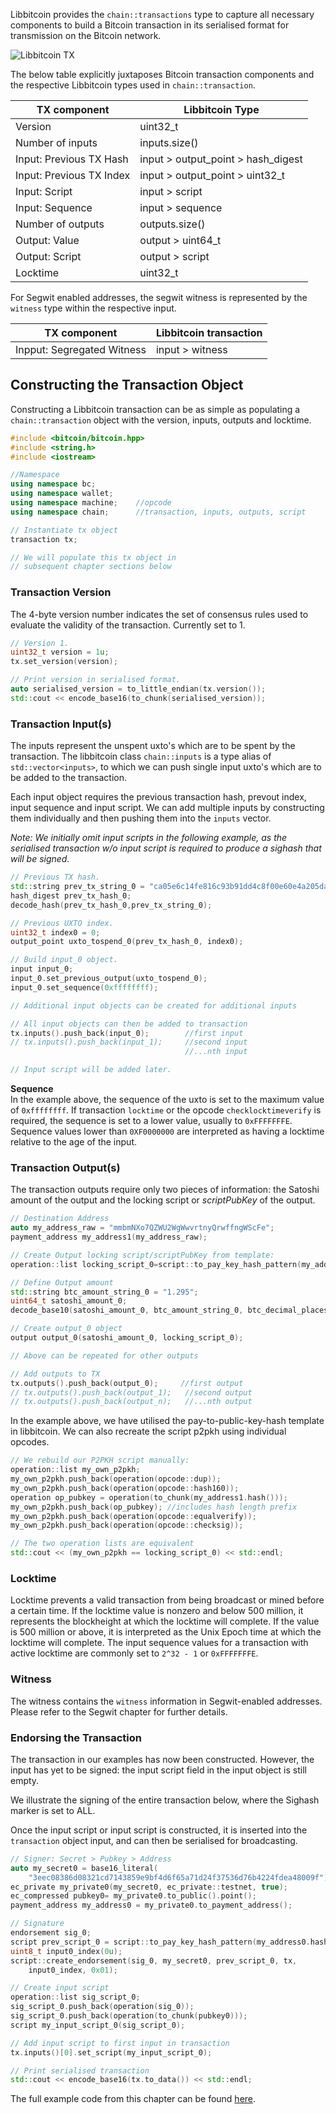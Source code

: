 Libbitcoin provides the `chain::transactions` type to capture all necessary components to build a Bitcoin transaction in its serialised format for transmission on the Bitcoin network.

<!-- Image of Libbitcoin Transaction classes and subclasses -->
![Libbitcoin TX](https://ipfs.io/ipfs/Qmf1HPdedXhxTfKy2gYChhXSNvZydaaPdMQbPWpX8tfnd1)

The below table explicitly juxtaposes Bitcoin transaction components and the respective Libbitcoin types used in `chain::transaction`.

| TX component             | Libbitcoin Type                   |
| -------------------------|-----------------------------------|
| Version                  | uint32_t                          |
| Number of inputs         | inputs.size()                     |
| Input: Previous TX Hash  | input > output_point > hash_digest|
| Input: Previous TX Index | input > output_point > uint32_t   |
| Input: Script            | input > script                    |
| Input: Sequence          | input > sequence                  |
| Number of outputs        | outputs.size()                    |
| Output: Value            | output > uint64_t                 |
| Output: Script           | output > script                   |
| Locktime                 | uint32_t                          |

For Segwit enabled addresses, the segwit witness is represented by the `witness` type within the respective input.

| TX component               | Libbitcoin transaction  |
| ---------------------------|-------------------------|
| Inpput: Segregated Witness | input > witness         |


## Constructing the Transaction Object

Constructing a Libbitcoin transaction can be as simple as populating a `chain::transaction` object with the version, inputs, outputs and locktime.

```c++
#include <bitcoin/bitcoin.hpp>
#include <string.h>
#include <iostream>

//Namespace
using namespace bc;
using namespace wallet;   
using namespace machine;    //opcode
using namespace chain;      //transaction, inputs, outputs, script
```

<!-- Example 1 (Part 1) -->
```c++
// Instantiate tx object
transaction tx;

// We will populate this tx object in
// subsequent chapter sections below
```
### Transaction Version
The 4-byte version number indicates the set of consensus rules used to evaluate the validity of the transaction. Currently set to 1.

<!-- Example 1 (Part 2) -->
```c++
// Version 1.
uint32_t version = 1u;
tx.set_version(version);

// Print version in serialised format.
auto serialised_version = to_little_endian(tx.version());
std::cout << encode_base16(to_chunk(serialised_version));
```

### Transaction Input(s)
The inputs represent the unspent uxto's which are to be spent by the transaction. The libbitcoin class `chain::inputs` is a type alias of `std::vector<inputs>`, to which we can push single input uxto's which are to be added to the transaction.

Each input object requires the previous transaction hash, prevout index, input sequence and input script. We can add multiple inputs by constructing them individually and then pushing them into the `inputs` vector.

*Note: We initially omit input scripts in the following example, as the serialised transaction w/o input script is required to produce a sighash that will be signed.*

<!-- Example 1 (Part 3) -->
```c++
// Previous TX hash.
std::string prev_tx_string_0 = "ca05e6c14fe816c93b91dd4c8f00e60e4a205da85741f26326d6f21f9a5ac5e9";
hash_digest prev_tx_hash_0;
decode_hash(prev_tx_hash_0,prev_tx_string_0);

// Previous UXTO index.
uint32_t index0 = 0;
output_point uxto_tospend_0(prev_tx_hash_0, index0);

// Build input_0 object.
input input_0;
input_0.set_previous_output(uxto_tospend_0);
input_0.set_sequence(0xffffffff);

// Additional input objects can be created for additional inputs

// All input objects can then be added to transaction
tx.inputs().push_back(input_0);        //first input
// tx.inputs().push_back(input_1);     //second input
                                       //...nth input

// Input script will be added later.
```
**Sequence**  
In the example above, the sequence of the uxto is set to the maximum value of `0xffffffff`.
If transaction `locktime` or the opcode `checklocktimeverify` is required, the sequence is set to a lower value, usually to `0xFFFFFFFE`. Sequence values lower than `0XF0000000` are interpreted as having a locktime relative to the age of the input.

### Transaction Output(s)

The transaction outputs require only two pieces of information: the Satoshi amount of the output and the locking script or *scriptPubKey* of the output.

<!-- Example 1 (Part 4) -->
```c++
// Destination Address
auto my_address_raw = "mmbmNXo7QZWU2WgWwvrtnyQrwffngWScFe";
payment_address my_address1(my_address_raw);

// Create Output locking script/scriptPubKey from template:
operation::list locking_script_0=script::to_pay_key_hash_pattern(my_address1.hash());

// Define Output amount
std::string btc_amount_string_0 = "1.295";
uint64_t satoshi_amount_0;
decode_base10(satoshi_amount_0, btc_amount_string_0, btc_decimal_places); // btc_decimal_places = 8

// Create output_0 object
output output_0(satoshi_amount_0, locking_script_0);

// Above can be repeated for other outputs

// Add outputs to TX
tx.outputs().push_back(output_0);     //first output
// tx.outputs().push_back(output_1);   //second output
// tx.outputs().push_back(output_n);   //...nth output
```
In the example above, we have utilised the pay-to-public-key-hash template in libbitcoin.
We can also recreate the script p2pkh using individual opcodes.

<!-- Example 1 (Part 5) -->
```c++
// We rebuild our P2PKH script manually:
operation::list my_own_p2pkh;
my_own_p2pkh.push_back(operation(opcode::dup));
my_own_p2pkh.push_back(operation(opcode::hash160));
operation op_pubkey = operation(to_chunk(my_address1.hash()));
my_own_p2pkh.push_back(op_pubkey); //includes hash length prefix
my_own_p2pkh.push_back(operation(opcode::equalverify));
my_own_p2pkh.push_back(operation(opcode::checksig));

// The two operation lists are equivalent
std::cout << (my_own_p2pkh == locking_script_0) << std::endl;
```

### Locktime  

Locktime prevents a valid transaction from being broadcast or mined before a certain time. If the locktime value is nonzero and below 500 million, it represents the blockheight at which the locktime will complete. If the value is 500 million or above, it is interpreted as the Unix Epoch time at which the locktime will complete. The input sequence values for a transaction with active locktime are commonly set to `2^32 - 1` or `0xFFFFFFFE`.

### Witness

The witness contains the `witness` information in Segwit-enabled addresses. Please refer to the Segwit chapter for further details.

### Endorsing the Transaction

The transaction in our examples has now been constructed. However, the input has yet to be signed: the input script field in the input object is still empty.

We illustrate the signing of the entire transaction below, where the Sighash marker is set to ALL.

Once the input script or input script is constructed, it is inserted into the `transaction` object input, and can then be serialised for broadcasting.

<!-- Example 1 (Part 6) -->
```c++
// Signer: Secret > Pubkey > Address
auto my_secret0 = base16_literal(
    "3eec08386d08321cd7143859e9bf4d6f65a71d24f37536d76b4224fdea48009f");
ec_private my_private0(my_secret0, ec_private::testnet, true);
ec_compressed pubkey0= my_private0.to_public().point();
payment_address my_address0 = my_private0.to_payment_address();

// Signature
endorsement sig_0;
script prev_script_0 = script::to_pay_key_hash_pattern(my_address0.hash());
uint8_t input0_index(0u);
script::create_endorsement(sig_0, my_secret0, prev_script_0, tx,
    input0_index, 0x01);

// Create input script
operation::list sig_script_0;
sig_script_0.push_back(operation(sig_0));
sig_script_0.push_back(operation(to_chunk(pubkey0)));
script my_input_script_0(sig_script_0);

// Add input script to first input in transaction
tx.inputs()[0].set_script(my_input_script_0);

// Print serialised transaction
std::cout << encode_base16(tx.to_data()) << std::endl;
```
The full example code from this chapter can be found [here](https://github.com/libbitcoin/libbitcoin/wiki/Examples-from-Building-Transactions).
